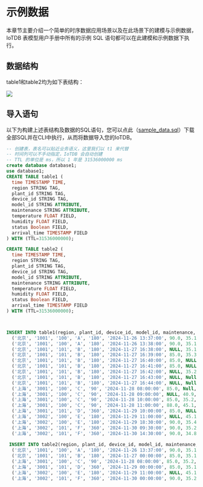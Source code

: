 <!--

    Licensed to the Apache Software Foundation (ASF) under one
    or more contributor license agreements.  See the NOTICE file
    distributed with this work for additional information
    regarding copyright ownership.  The ASF licenses this file
    to you under the Apache License, Version 2.0 (the
    "License"); you may not use this file except in compliance
    with the License.  You may obtain a copy of the License at
    
        http://www.apache.org/licenses/LICENSE-2.0
    
    Unless required by applicable law or agreed to in writing,
    software distributed under the License is distributed on an
    "AS IS" BASIS, WITHOUT WARRANTIES OR CONDITIONS OF ANY
    KIND, either express or implied.  See the License for the
    specific language governing permissions and limitations
    under the License.

-->

# 示例数据

本章节主要介绍一个简单的时序数据应用场景以及在此场景下的建模与示例数据，IoTDB 表模型用户手册中所有的示例 SQL 语句都可以在此建模和示例数据下执行。

## 数据结构

table1和table2均为如下表结构：

![](https://alioss.timecho.com/docs/img/Sample_data01.png)

## 导入语句

以下为构建上述表结构及数据的SQL语句，您可以点此（[sample_data.sql](https://alioss.timecho.com/upload/sample_data.sql)）下载全部SQL并在CLI中执行，从而将数据导入您的IoTDB。

```SQL
-- 创建表，表名可以贴近业务语义，这里我们以 t1 来代替
-- 时间列可以不手动指定，IoTDB 会自动创建
-- TTL 的单位是 ms，所以 1 年是 31536000000 ms
create database database1;
use database1;
CREATE TABLE table1 (
  time TIMESTAMP TIME,
  region STRING TAG,
  plant_id STRING TAG,
  device_id STRING TAG,
  model_id STRING ATTRIBUTE,
  maintenance STRING ATTRIBUTE,
  temperature FLOAT FIELD,
  humidity FLOAT FIELD,
  status Boolean FIELD,
  arrival_time TIMESTAMP FIELD
) WITH (TTL=31536000000);

CREATE TABLE table2 (
  time TIMESTAMP TIME,
  region STRING TAG,
  plant_id STRING TAG,
  device_id STRING TAG,
  model_id STRING ATTRIBUTE,
  maintenance STRING ATTRIBUTE,
  temperature FLOAT FIELD,
  humidity FLOAT FIELD,
  status Boolean FIELD,
  arrival_time TIMESTAMP FIELD
) WITH (TTL=31536000000);



INSERT INTO table1(region, plant_id, device_id, model_id, maintenance, time, temperature, humidity, status, arrival_time) VALUES 
  ('北京', '1001', '100', 'A', '180', '2024-11-26 13:37:00', 90.0, 35.1, true, '2024-11-26 13:37:34'),
  ('北京', '1001', '100', 'A', '180', '2024-11-26 13:38:00', 90.0, 35.1, true, '2024-11-26 13:38:25'),
  ('北京', '1001', '101', 'B', '180', '2024-11-27 16:38:00', NULL, 35.1,  true, '2024-11-27 16:37:01'),
  ('北京', '1001', '101', 'B', '180', '2024-11-27 16:39:00', 85.0, 35.3, NULL, Null),
  ('北京', '1001', '101', 'B', '180', '2024-11-27 16:40:00', 85.0, NULL, NULL, '2024-11-27 16:37:03'),
  ('北京', '1001', '101', 'B', '180', '2024-11-27 16:41:00', 85.0, NULL, NULL, '2024-11-27 16:37:04'),
  ('北京', '1001', '101', 'B', '180', '2024-11-27 16:42:00', NULL, 35.2, false, Null),
  ('北京', '1001', '101', 'B', '180', '2024-11-27 16:43:00', NULL, Null, false, Null),
  ('北京', '1001', '101', 'B', '180', '2024-11-27 16:44:00', NULL, Null, false, '2024-11-27 16:37:08'),
  ('上海', '3001', '100', 'C', '90', '2024-11-28 08:00:00', 85.0, Null, NULL, '2024-11-28 08:00:09'),
  ('上海', '3001', '100', 'C', '90', '2024-11-28 09:00:00', NULL, 40.9, true, NULL),
  ('上海', '3001', '100', 'C', '90', '2024-11-28 10:00:00', 85.0, 35.2, NULL, '2024-11-28 10:00:11'),
  ('上海', '3001', '100', 'C', '90', '2024-11-28 11:00:00', 88.0, 45.1, true, '2024-11-28 11:00:12'),
  ('上海', '3001', '101', 'D', '360', '2024-11-29 10:00:00', 85.0, NULL, NULL, '2024-11-29 10:00:13'),
  ('上海', '3002', '100', 'E', '180', '2024-11-29 11:00:00', NULL, 45.1, true, NULL),
  ('上海', '3002', '100', 'E', '180', '2024-11-29 18:30:00', 90.0, 35.4, true, '2024-11-29 18:30:15'),
  ('上海', '3002', '101', 'F', '360', '2024-11-30 09:30:00', 90.0, 35.2, true, NULL),
  ('上海', '3002', '101', 'F', '360', '2024-11-30 14:30:00', 90.0, 34.8, true, '2024-11-30 14:30:17');
  
 INSERT INTO table2(region, plant_id, device_id, model_id, maintenance, time, temperature, humidity, status, arrival_time) VALUES 
  ('北京', '1001', '100', 'A', '180', '2024-11-26 13:37:00', 90.0, 35.1, true, '2024-11-26 13:37:34'),
  ('北京', '1001', '101', 'B', '180', '2024-11-27 00:00:00', 85.0, 35.1,  true, '2024-11-27 16:37:01'),
  ('上海', '3001', '100', 'C', '90', '2024-11-28 08:00:00', 85.0, 35.2, false, '2024-11-28 08:00:09'),
  ('上海', '3001', '101', 'D', '360', '2024-11-29 00:00:00', 85.0, 35.1, NULL, '2024-11-29 10:00:13'),
  ('上海', '3002', '100', 'E', '180', '2024-11-29 11:00:00', NULL, 45.1, true, NULL),
  ('上海', '3002', '101', 'F', '360', '2024-11-30 00:00:00', 90.0, 35.2, true, NULL);
```